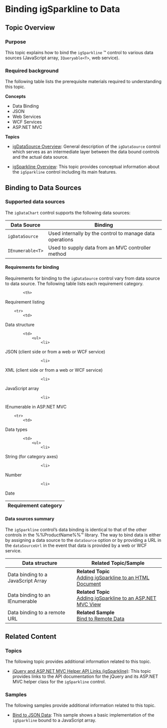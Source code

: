﻿<!--
|metadata|
{
    "fileName": "igsparkline-binding-to-data",
    "controlName": "igSparkline",
    "tags": ["Charting","Data Binding","Data Presentation"]
}
|metadata|
-->

# Binding igSparkline to Data

## Topic Overview
### Purpose

This topic explains how to bind the `igSparkline` ™ control to various data sources (JavaScript array, `IQueryable<T>`, web service).

### Required background

The following table lists the prerequisite materials required to understanding this topic.

**Concepts**

-   Data Binding
-   JSON
-   Web Services
-   WCF Services
-   ASP.NET MVC

**Topics**

- [igDataSource Overview](igDataSource-igDataSource-Overview.html): General description of the `igDataSource` control which serves as an intermediate layer between the data bound controls and the actual data source.

- [igSparkline Overview](igSparkline-Overview.html): This topic provides conceptual information about the `igSparkline` control including its main features.


## Binding to Data Sources
### Supported data sources

The `igDataChart` control supports the following data sources:

Data Source| Binding
---|---
`igDataSource`|Used internally by the control to manage data operations
`IEnumerable<T>`|Used to supply data from an MVC controller method



#### Requirements for binding

Requirements for binding to the `igDataSource` control vary from data source to data source. The following table lists each requirement category.

<table class="table">
	<thead>
		<tr>
            <th>
Requirement category
			</th>

            <th>
Requirement listing
			</th>
        </tr>
	</thead>
	<tbody>
        

        <tr>
            <td>
Data structure
			</td>

            <td>
                <ul>
                    <li>
JSON (client side or from a web or WCF service)
					</li>

                    <li>
XML (client side or from a web or WCF service)
					</li>

                    <li>
JavaScript array
					</li>

                    <li>
IEnumerable<T> in ASP.NET MVC
					</li>
                </ul>
            </td>
        </tr>

        <tr>
            <td>
Data types
			</td>

            <td>
                <ul>
                    <li>
String (for category axes)
					</li>

                    <li>
Number
					</li>

                    <li>
Date
					</li>
                </ul>
            </td>
        </tr>
    </tbody>
</table>


#### Data sources summary

The `igSparkline` control’s data binding is identical to that of the other controls in the %%ProductName%%™ library. The way to bind data is either by assigning a data source to the `dataSource` option or by providing a URL in the `dataSourceUrl` in the event that data is provided by a web or WCF service.

Data structure|Related Topic/Sample
---|---
Data binding to a JavaScript Array|**Related Topic**<br>[Adding igSparkline to an HTML Document](igSparkline-Adding-igSparkline-to-an-HTML-Document.html)
Data binding to an IEnumerable<T>|**Related Topic**<br>[Adding igSparkline to an ASP.NET MVC View](igSparkline-Adding-igSparkline-to-an-ASPNET-MVC-View.html)
Data binding to a remote URL|**Related Sample**<br>[Bind to Remote Data](%%SamplesUrl%%/sparkline/bind-to-remote-data)


## Related Content
### Topics

The following topic provides additional information related to this topic.

- [jQuery and ASP.NET MVC Helper API Links (igSparkline)](igSparkline-jQuery-and-ASPNET-MVC-API.html): This topic provides links to the API documentation for the jQuery and its ASP.NET MVC helper class for the `igSparkline` control.


### Samples

The following samples provide additional information related to this topic.

- [Bind to JSON Data](%%SamplesUrl%%/sparkline/bind-json): This sample shows a basic implementation of the `igSparkline` bound to a JavaScript array.





 

 


